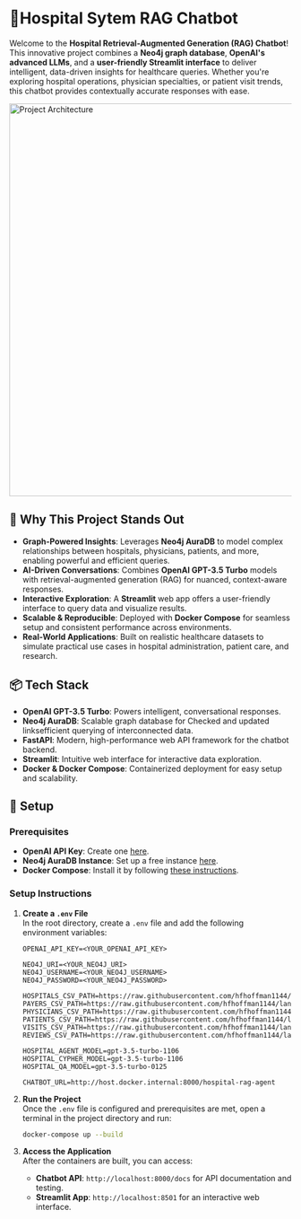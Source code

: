 # 🏥Hospital Sytem RAG Chatbot

Welcome to the **Hospital Retrieval-Augmented Generation (RAG) Chatbot**! This innovative project combines a **Neo4j graph database**, **OpenAI's advanced LLMs**, and a **user-friendly Streamlit interface** to deliver intelligent, data-driven insights for healthcare queries. Whether you're exploring hospital operations, physician specialties, or patient visit trends, this chatbot provides contextually accurate responses with ease.

<img src="https://github.com/user-attachments/assets/ffe2c11c-6907-42d2-b817-9ece2fa18432" alt="Project Architecture" width="700"/>

## 🌟 Why This Project Stands Out

- **Graph-Powered Insights**: Leverages **Neo4j AuraDB** to model complex relationships between hospitals, physicians, patients, and more, enabling powerful and efficient queries.
- **AI-Driven Conversations**: Combines **OpenAI GPT-3.5 Turbo** models with retrieval-augmented generation (RAG) for nuanced, context-aware responses.
- **Interactive Exploration**: A **Streamlit** web app offers a user-friendly interface to query data and visualize results.
- **Scalable & Reproducible**: Deployed with **Docker Compose** for seamless setup and consistent performance across environments.
- **Real-World Applications**: Built on realistic healthcare datasets to simulate practical use cases in hospital administration, patient care, and research.

## 📦 Tech Stack

- **OpenAI GPT-3.5 Turbo**: Powers intelligent, conversational responses.
- **Neo4j AuraDB**: Scalable graph database for Checked and updated linksefficient querying of interconnected data.
- **FastAPI**: Modern, high-performance web API framework for the chatbot backend.
- **Streamlit**: Intuitive web interface for interactive data exploration.
- **Docker & Docker Compose**: Containerized deployment for easy setup and scalability.
## 🚀 Setup

### Prerequisites
- **OpenAI API Key**: Create one [here](https://platform.openai.com/api-keys).
- **Neo4j AuraDB Instance**: Set up a free instance [here](https://neo4j.com/cloud/platform/aura-graph-database/).
- **Docker Compose**: Install it by following [these instructions](https://docs.docker.com/compose/install/).

### Setup Instructions

1. **Create a `.env` File**  
   In the root directory, create a `.env` file and add the following environment variables:

   ```env
   OPENAI_API_KEY=<YOUR_OPENAI_API_KEY>

   NEO4J_URI=<YOUR_NEO4J_URI>
   NEO4J_USERNAME=<YOUR_NEO4J_USERNAME>
   NEO4J_PASSWORD=<YOUR_NEO4J_PASSWORD>

   HOSPITALS_CSV_PATH=https://raw.githubusercontent.com/hfhoffman1144/langchain_neo4j_rag_app/main/data/hospitals.csv
   PAYERS_CSV_PATH=https://raw.githubusercontent.com/hfhoffman1144/langchain_neo4j_rag_app/main/data/payers.csv
   PHYSICIANS_CSV_PATH=https://raw.githubusercontent.com/hfhoffman1144/langchain_neo4j_rag_app/main/data/physicians.csv
   PATIENTS_CSV_PATH=https://raw.githubusercontent.com/hfhoffman1144/langchain_neo4j_rag_app/main/data/patients.csv
   VISITS_CSV_PATH=https://raw.githubusercontent.com/hfhoffman1144/langchain_neo4j_rag_app/main/data/visits.csv
   REVIEWS_CSV_PATH=https://raw.githubusercontent.com/hfhoffman1144/langchain_neo4j_rag_app/main/data/reviews.csv

   HOSPITAL_AGENT_MODEL=gpt-3.5-turbo-1106
   HOSPITAL_CYPHER_MODEL=gpt-3.5-turbo-1106
   HOSPITAL_QA_MODEL=gpt-3.5-turbo-0125

   CHATBOT_URL=http://host.docker.internal:8000/hospital-rag-agent
   ```

2. **Run the Project**  
   Once the `.env` file is configured and prerequisites are met, open a terminal in the project directory and run:

   ```bash
   docker-compose up --build
   ```

3. **Access the Application**  
   After the containers are built, you can access:
   - **Chatbot API**: `http://localhost:8000/docs` for API documentation and testing.
   - **Streamlit App**: `http://localhost:8501` for an interactive web interface.
